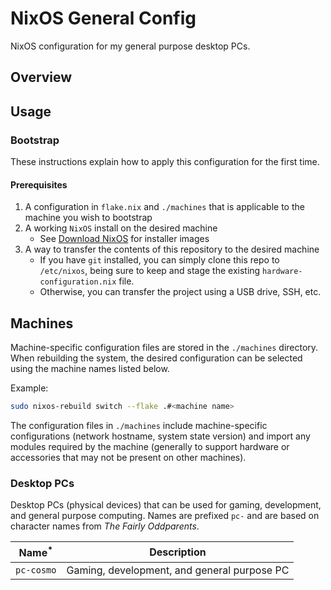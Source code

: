 # NixOS General Config
NixOS configuration for my general purpose desktop PCs.

## Overview

## Usage

### Bootstrap
These instructions explain how to apply this configuration for the first time.

#### Prerequisites
1. A configuration in `flake.nix` and `./machines` that is applicable to the machine you wish to bootstrap
2. A working `NixOS` install on the desired machine
    - See [Download NixOS](https://nixos.org/download.html#download-nixos) for installer images
3. A way to transfer the contents of this repository to the desired machine
    - If you have `git` installed, you can simply clone this repo to `/etc/nixos`, being sure to keep and stage the existing `hardware-configuration.nix` file.
    - Otherwise, you can transfer the project using a USB drive, SSH, etc.

## Machines
Machine-specific configuration files are stored in the `./machines` directory. When rebuilding the system, the desired configuration can be selected using the machine names listed below.

Example:
```bash
sudo nixos-rebuild switch --flake .#<machine name>
```

The configuration files in `./machines` include machine-specific configurations (network hostname, system state version) and import any modules required by the machine (generally to support hardware or accessories that may not be present on other machines).

### Desktop PCs
Desktop PCs (physical devices) that can be used for gaming, development, and general purpose computing. Names are prefixed `pc-` and are based on character names from _The Fairly Oddparents_.

| Name<sup>\*</sup> | Description                                 |
|-------------------|---------------------------------------------|
| `pc-cosmo`        | Gaming, development, and general purpose PC |
